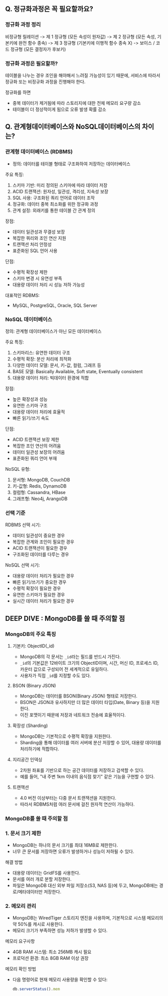 ## Q. 정규화과정은 꼭 필요할까요?

### 정규화 과정 정리
비정규형 릴레이션
->
제 1 정규형 (모든 속성이 원자값)
->
제 2 정규형 (모든 속성, 기본키에 완전 함수 종속)
->
제 3 정규형 (기본키에 이행적 함수 종속 X)
-> 
보이스 / 코드 정규형 (모든 결정자가 후보키)

### 정규화 과정은 필요할까?
테이블을 나누는 경우 조인을 해야해서 느려질 가능성이 있기 때문에, 
서비스에 따라서 정규화 또는 비정규화 과정을 진행해야 한다. 

정규화를 하면
- 중복 데이터가 제거됨에 따라 스토리지에 대한 전체 메모리 요구량 감소
- 테이블이 더 정상적이게 됨으로 오류 발생 확률 감소

## Q. 관계형데이터베이스와 NoSQL데이터베이스의 차이는?

### 관계형 데이터베이스 (RDBMS)
- 정의: 데이터를 테이블 형태로 구조화하여 저장하는 데이터베이스

주요 특징:
1. 스키마 기반: 미리 정의된 스키마에 따라 데이터 저장
2. ACID 트랜잭션: 원자성, 일관성, 격리성, 지속성 보장
3. SQL 사용: 구조화된 쿼리 언어로 데이터 조작
4. 정규화: 데이터 중복 최소화를 위한 정규화 과정
5. 관계 설정: 외래키를 통한 테이블 간 관계 정의

장점:
- 데이터 일관성과 무결성 보장
- 복잡한 쿼리와 조인 연산 지원
- 트랜잭션 처리 안정성
- 표준화된 SQL 언어 사용

단점:
- 수평적 확장성 제한
- 스키마 변경 시 유연성 부족
- 대용량 데이터 처리 시 성능 저하 가능성

대표적인 RDBMS:
- MySQL, PostgreSQL, Oracle, SQL Server

### NoSQL 데이터베이스
정의: 관계형 데이터베이스가 아닌 모든 데이터베이스

주요 특징:
1. 스키마리스: 유연한 데이터 구조
2. 수평적 확장: 분산 처리에 최적화
3. 다양한 데이터 모델: 문서, 키-값, 컬럼, 그래프 등
4. BASE 모델: Basically Available, Soft state, Eventually consistent
5. 대용량 데이터 처리: 빅데이터 환경에 적합

장점:
- 높은 확장성과 성능
- 유연한 스키마 구조
- 대용량 데이터 처리에 효율적
- 빠른 읽기/쓰기 속도

단점:
- ACID 트랜잭션 보장 제한
- 복잡한 조인 연산의 어려움
- 데이터 일관성 보장의 어려움
- 표준화된 쿼리 언어 부재

NoSQL 유형:
1. 문서형: MongoDB, CouchDB
2. 키-값형: Redis, DynamoDB
3. 컬럼형: Cassandra, HBase
4. 그래프형: Neo4j, ArangoDB

### 선택 기준
RDBMS 선택 시기:
- 데이터 일관성이 중요한 경우
- 복잡한 관계와 조인이 필요한 경우
- ACID 트랜잭션이 필요한 경우
- 구조화된 데이터를 다루는 경우

NoSQL 선택 시기:
- 대용량 데이터 처리가 필요한 경우
- 빠른 읽기/쓰기가 중요한 경우
- 수평적 확장이 필요한 경우
- 유연한 스키마가 필요한 경우
- 실시간 데이터 처리가 필요한 경우

## DEEP DIVE : MongoDB를 쓸 때 주의할 점

### MongoDB의 주요 특징

1. 기본키: ObjectID(_id)
   - MongoDB의 각 문서는 `_id`라는 필드를 반드시 가진다.
   - `_id`의 기본값은 12바이트 크기의 ObjectID이며, 시간, 머신 ID, 프로세스 ID, 카운터 값으로 구성되어 전 세계적으로 유일하다.
   - 사용자가 직접 `_id`를 지정할 수도 있다.

2. BSON (Binary JSON)
   - MongoDB는 데이터를 BSON(Binary JSON) 형태로 저장한다.
   - BSON은 JSON과 유사하지만 더 많은 데이터 타입(Date, Binary 등)을 지원한다.
   - 이진 포맷이기 때문에 저장과 네트워크 전송에 효율적이다.

3. 확장성 (Sharding)
   - MongoDB는 기본적으로 수평적 확장을 지원한다.
   - Sharding을 통해 데이터를 여러 서버에 분산 저장할 수 있어, 대용량 데이터를 처리하기에 적합하다.

4. 지리공간 인덱싱
   - 2차원 좌표를 기반으로 하는 공간 데이터를 저장하고 검색할 수 있다.
   - 예를 들어, "내 주변 1km 이내의 음식점 찾기" 같은 기능을 구현할 수 있다.

5. 트랜잭션
   - 4.0 버전 이상부터는 다중 문서 트랜잭션을 지원한다.
   - 따라서 RDBMS처럼 여러 문서에 걸친 원자적 연산이 가능하다.

### MongoDB를 쓸 때 주의할 점

### 1. 문서 크기 제한
- MongoDB는 하나의 문서 크기를 최대 16MB로 제한한다.
- 너무 큰 문서를 저장하면 오류가 발생하거나 성능이 저하될 수 있다.

해결 방법
- 대용량 데이터는 GridFS를 사용한다.
- 문서를 여러 개로 분할 저장한다.
- 파일은 MongoDB 대신 외부 파일 저장소(S3, NAS 등)에 두고, MongoDB에는 경로/메타데이터만 저장한다.

### 2. 메모리 관리
- MongoDB는 WiredTiger 스토리지 엔진을 사용하며, 기본적으로 시스템 메모리의 약 50%를 캐시로 사용한다.
- 메모리 크기가 부족하면 성능 저하가 발생할 수 있다.

메모리 요구사항
- 4GB RAM 시스템: 최소 256MB 캐시 필요
- 프로덕션 환경: 최소 8GB RAM 이상 권장

메모리 확인 방법
- 다음 명령어로 현재 메모리 사용량을 확인할 수 있다:
  ```js
  db.serverStatus().mem
  ```